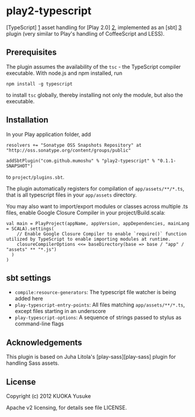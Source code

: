 play2-typescript
===========

[TypeScript] [1] asset handling for [Play 2.0] [2], implemented as an [sbt] [3]
plugin (very similar to Play's handling of CoffeeScript and LESS).

Prerequisites
-------------

The plugin assumes the availability of the `tsc` -  the TypeScript compiler executable. With
node.js and npm installed, run

    npm install -g typescript

to install `tsc` globally, thereby installing not only the module, but also the executable.

Installation
------------

In your Play application folder, add

    resolvers += "Sonatype OSS Snapshots Repository" at "http://oss.sonatype.org/content/groups/public"

    addSbtPlugin("com.github.mumoshu" % "play2-typescript" % "0.1.1-SNAPSHOT")

to `project/plugins.sbt`.

The plugin automatically registers for compilation of `app/assets/**/*.ts`, that is all typescript files in your `app/assets` directory.

You may also want to import/export modules or classes across multiple .ts files, enable Google Closure Compiler in your project/Build.scala:

```
val main = PlayProject(appName, appVersion, appDependencies, mainLang = SCALA).settings(
    // Enable Google Closure Compiler to enable `require()` function utilized by TypeScript to enable importing modules at runtime.
    closureCompilerOptions <<= baseDirectory(base => base / "app" / "assets" ** "*.js")
  )
)
```

sbt settings
------------

  - `compile:resource-generators`: The typescript file watcher is being added here
  - `play-typescript-entry-points`: All files matching `app/assets/**/*.ts`, except files starting in an underscore
  - `play-typescript-options`: A sequence of strings passed to stylus as command-line flags

Acknowledgements
----------------

This plugin is based on Juha Litola's [play-sass][play-sass] plugin for handling Sass assets.

License
-------

Copyright (c) 2012 KUOKA Yusuke

Apache v2 licensing, for details see file LICENSE.

[1]: http://www.typescriptlang.org/
[2]: http://www.playframework.org/
[3]: https://github.com/harrah/xsbt
